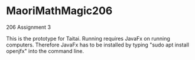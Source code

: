 # MaoriMathMagic206
206 Assignment 3

This is the prototype for Taitai. Running requires JavaFx on running computers. Therefore JavaFx has to be installed by typing "sudo apt install openjfx" into the command line. 
